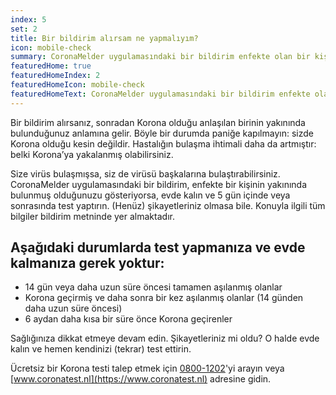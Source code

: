 ```yaml
---
index: 5
set: 2
title: Bir bildirim alırsam ne yapmalıyım?
icon: mobile-check
summary: CoronaMelder uygulamasındaki bir bildirim enfekte olan bir kişinin yakınında bulunduğunuzu gösterirse, (henüz) herhangi bir şikayetiniz olmasa bile kendinizi hemen test ettirebilirsiniz.
featuredHome: true
featuredHomeIndex: 2
featuredHomeIcon: mobile-check
featuredHomeText: CoronaMelder uygulamasındaki bir bildirim enfekte olan bir kişinin yakınında bulunduğunuzu gösterirse, (henüz) herhangi bir şikayetiniz olmasa bile kendinizi hemen test ettirebilirsiniz.
---
```

Bir bildirim alırsanız, sonradan Korona olduğu anlaşılan birinin yakınında bulunduğunuz anlamına gelir. Böyle bir durumda paniğe kapılmayın: sizde Korona olduğu kesin değildir. Hastalığın bulaşma ihtimali daha da artmıştır: belki Korona’ya yakalanmış olabilirsiniz. 

Size virüs bulaşmışsa, siz de virüsü başkalarına bulaştırabilirsiniz. CoronaMelder uygulamasındaki bir bildirim, enfekte bir kişinin yakınında bulunmuş olduğunuzu gösteriyorsa, evde kalın ve 5 gün içinde veya sonrasında test yaptırın. (Henüz) şikayetleriniz olmasa bile. Konuyla ilgili tüm bilgiler bildirim metninde yer almaktadır.

## Aşağıdaki durumlarda test yapmanıza ve evde kalmanıza gerek yoktur:

- 14 gün veya daha uzun süre öncesi tamamen aşılanmış olanlar
- Korona geçirmiş ve daha sonra bir kez aşılanmış olanlar (14 günden daha uzun süre öncesi)
- 6 aydan daha kısa bir süre önce Korona geçirenler

Sağlığınıza dikkat etmeye devam edin. Şikayetleriniz mi oldu? O halde evde kalın ve hemen kendinizi (tekrar) test ettirin.

Ücretsiz bir Korona testi talep etmek için [0800-1202](tel:+318001202)'yi arayın veya [www.coronatest.nl](https://www.coronatest.nl) adresine gidin.
